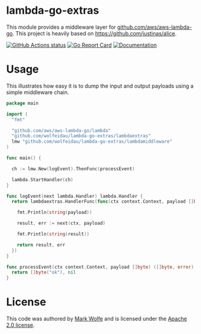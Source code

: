 # lambda-go-extras

This module provides a middleware layer for [github.com/aws/aws-lambda-go](https://github.com/aws/aws-lambda-go). This project is heavily based on https://github.com/justinas/alice.

[![GitHub Actions status](https://github.com/wolfeidau/lambda-go-extras/workflows/Go/badge.svg?branch=master)](https://github.com/wolfeidau/lambda-go-extras/actions?query=workflow%3AGo)
[![Go Report Card](https://goreportcard.com/badge/github.com/wolfeidau/lambda-go-extras)](https://goreportcard.com/report/github.com/wolfeidau/lambda-go-extras)
[![Documentation](https://godoc.org/github.com/wolfeidau/lambda-go-extras?status.svg)](https://godoc.org/github.com/wolfeidau/lambda-go-extras)

# Usage

This illustrates how easy it is to dump the input and output payloads using a simple middleware chain.

```go
package main

import (
  "fmt"

  "github.com/aws/aws-lambda-go/lambda"
  "github.com/wolfeidau/lambda-go-extras/lambdaextras"
  lmw "github.com/wolfeidau/lambda-go-extras/lambdamiddleware"
)

func main() {

  ch := lmw.New(logEvent).ThenFunc(processEvent)

  lambda.StartHandler(ch)
}

func logEvent(next lambda.Handler) lambda.Handler {
  return lambdaextras.HandlerFunc(func(ctx context.Context, payload []byte) ([]byte, error) { 

    fmt.Println(string(payload))

    result, err := next(ctx, payload)

    fmt.Println(string(result))

    return result, err
  })
}

func processEvent(ctx context.Context, payload []byte) ([]byte, error) {
  return []byte("ok"), nil
}
```

# License

This code was authored by [Mark Wolfe](https://www.wolfe.id.au) and is licensed under the [Apache 2.0 license](http://www.apache.org/licenses/LICENSE-2.0).